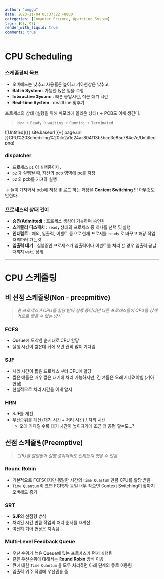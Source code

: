 ```yaml
---
author: "unggu"
date: 2023-11-04 05:37:22 +0800
categories: [Computer Science, Operating System]
tags: [CS, OS]
render_with_liquid: true
comments: true
---
```

# CPU Scheduling

### 스케줄링의 목표

- 오버헤드는 낮추고 사용률은 높이고 기아현상은 낮추고
- **Batch System** : 가능한 많은 일을 수행
- **Interactive System** : 빠른 응답시간, 적은 대기 시간
- **Real-time System** : deadLine 맞추기

프로세스의 상태 (실행을 위해 메모리에 올라온 상태) → PCB도 이때 생긴다.

> `New` → `Ready` → `waiting` → `Running` → `Terminated`
> 

![Untitled]({{ site.baseurl }}{{ page.url }}CPU%20Scheduling%20dc2a1e24ac804113b8bcc3e85d784e7e/Untitled.png)

### dispatcher

- 프로세스 `p1` 이 실행중이다.
- `p2` 가 실행될 때, 자신의 pcb 영역에 pc를 저장
- `p2` 의 pcb를 가져와 실행

→ 둘이 가져와서 pcb에 저장 및 로드 하는 과정을 **Context Switching** !!! 아무것도 안한다.

### 프로세스의 상태 전이

- **승인(Admitted)** : 프로세스 생성이 가능하며 승인됨
- **스케줄러 디스패치** : `ready` 상태의 프로세스 중 하나를 선택 및 실행
- **인터럽트** : 예외, 입출력, 이벤트 등으로 현재 프로세를 `ready` 로 바꾸고 해당 작업 처리하러 가는것
- **입출력 대기** : 실행중인 프로세스가 입출력이나 이벤트를 처리 할 경우 입출력 끝날때까지 `wati` 상태

---

# CPU 스케줄링

## 비 선점 스케줄링(Non - preepmitive)

> *한 프로세스가 CPU를 할당 받아 실행 중이라면 다른 프로레스들이 CPU를 강제적으로 뺏을 수 없는 방식*
> 

### **FCFS**

- Queue에 도착한 순서대로 CPU 할당
- 실행 시간이 짧은데 뒤에 오면 괜히 많이 기다림

### SJF

- 처리 시간이 짧은 프로세스 부터 CPU에 할당
- 짧은 얘들은 매우 짧은 대기에 처리 가능하지만, 긴 얘들은 오래 기다려야함 (기아 현상)
- 현실적으로 처리 시간을 어케 알지

### HRN

- SJF를 개선
- 우선순위를 계산 (대기 시간 + 처리 시간) / 처리 시간
    - 오래 기다릴 수록 대기 시간이 높아지기에 조금 더 공평 할수도…?

## 선점 스케줄링(Preemptive)

> *CPU를 할당받아 실행 중이더라도 언제든지 뺏을 수 있음*
> 

### Round Robin

- 기본적으로 FCFS이지만 동일한 시간의 `Time Quantum` 만큼 CPU를 할당 받음
- `Time Quantum` 이 크면 FCFS와 동일 너무 작으면 Context Switching이 잦아져 오버헤드 증가

### SRT

- **SJF**의 선점형 방식
- 처리된 시간 만큼 작업의 처리 순서를 재계산
- 여전히 기아 현상은 지속됨

### Multi-Level Feedback Queue

- 우선 순위가 높은 Queue에 있는 프로세스가 먼저 실행됨
- 같은 우선순위에 대해서는 **Round Robin** 방식 이용
- 큐에 대한 `Time Quantum` 을 모두 처리하면 아래 단계의 큐로 이동됨
- 입출력 위주 작업에 우선권을 줌